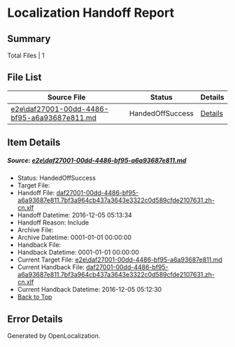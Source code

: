 # <a name='report-top'></a> Localization Handoff Report

## Summary
 Total Files | 1

## File List
 Source File | Status | Details 
 ----------- | ------ | ------- 
 [e2e\daf27001-00dd-4486-bf95-a6a93687e811.md](https://github.com/OpenLocalizationTestOrg/ol-test0/blob/0820f50c8cf4751fa01c1d6b92652eba3bf428fa/e2e/daf27001-00dd-4486-bf95-a6a93687e811.md) | HandedOffSuccess | [Details](#a0346832aea10c09588acd6dbb9ec8aa6b3436521)

## Item Details
##### <a name='a0346832aea10c09588acd6dbb9ec8aa6b3436521'></a> Source: [e2e\daf27001-00dd-4486-bf95-a6a93687e811.md](https://github.com/OpenLocalizationTestOrg/ol-test0/blob/0820f50c8cf4751fa01c1d6b92652eba3bf428fa/e2e/daf27001-00dd-4486-bf95-a6a93687e811.md)
* Status: HandedOffSuccess
* Target File: 
* Handoff File: [daf27001-00dd-4486-bf95-a6a93687e811.7bf3a964cb437a3643e3322c0d589cfde2107631.zh-cn.xlf](https://github.com/OpenLocalizationTestOrg/ol-test0-handoff/blob/a850b12c5aaba7fe98a28e846fe1b5e6d621ad5a/ol-handoff/OpenLocalizationTestOrg/ol-test0-zhcn/shujia/ht/daf27001-00dd-4486-bf95-a6a93687e811.7bf3a964cb437a3643e3322c0d589cfde2107631.zh-cn.xlf)
* Handoff Datetime: 2016-12-05 05:13:34
* Handoff Reason: Include
* Archive File: 
* Archive Datetime: 0001-01-01 00:00:00
* Handback File: 
* Handback Datetime: 0001-01-01 00:00:00
* Current Target File: [e2e\daf27001-00dd-4486-bf95-a6a93687e811.md](https://github.com/OpenLocalizationTestOrg/ol-test0-zhcn/blob/f7d4694226afd24594f3138c11f4637eea307a35/e2e/daf27001-00dd-4486-bf95-a6a93687e811.md)
* Current Handback File: [daf27001-00dd-4486-bf95-a6a93687e811.7bf3a964cb437a3643e3322c0d589cfde2107631.zh-cn.xlf](https://github.com/OpenLocalizationTestOrg/ol-test0-handback/blob/229f410e63a3ab8c52d430b985d6ca83374d97f6/ol-handback/OpenLocalizationTestOrg/ol-test0-zhcn/shujia/ht/daf27001-00dd-4486-bf95-a6a93687e811.7bf3a964cb437a3643e3322c0d589cfde2107631.zh-cn.xlf)
* Current Handback Datetime: 2016-12-05 05:12:30
* [Back to Top](#report-top)


## Error Details

Generated by OpenLocalization.
